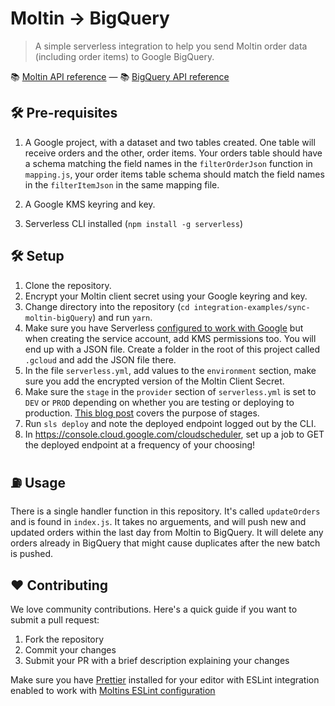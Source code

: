 # Moltin -> BigQuery

> A simple serverless integration to help you send Moltin order data (including order items) to Google BigQuery.

📚 [Moltin API reference](https://docs.moltin.com/) &mdash; 📚 [BigQuery API reference](https://cloud.google.com/bigquery/docs/reference/rest/)

## 🛠 Pre-requisites
1. A Google project, with a dataset and two tables created. One table will receive orders and the other, order items. Your orders table should have a schema matching the field names in the `filterOrderJson` function in `mapping.js`, your order items table schema should match the field names in the `filterItemJson` in the same mapping file.

2. A Google KMS keyring and key.

3. Serverless CLI installed (`npm install -g serverless`)

## 🛠 Setup

1. Clone the repository.
2. Encrypt your Moltin client secret using your Google keyring and key.
3. Change directory into the repository (`cd integration-examples/sync-moltin-bigQuery`) and run `yarn`.
4. Make sure you have Serverless [configured to work with Google](https://serverless.com/framework/docs/providers/google/guide/credentials/) but when creating the service account, add KMS permissions too. You will end up with a JSON file. Create a folder in the root of this project called `.gcloud` and add the JSON file there.
5. In the file `serverless.yml`, add values to the `environment` section, make sure you add the encrypted version of the Moltin Client Secret.
6. Make sure the `stage` in the `provider` section of `serverless.yml` is set to `DEV` or `PROD` depending on whether you are testing or deploying to production. [This blog post](https://serverless-stack.com/chapters/stages-in-serverless-framework.html) covers the purpose of stages.
7. Run `sls deploy` and note the deployed endpoint logged out by the CLI.
8. In https://console.cloud.google.com/cloudscheduler, set up a job to GET the deployed endpoint at a frequency of your choosing!

## ⛽️ Usage

There is a single handler function in this repository. It's called `updateOrders` and is found in `index.js`. It takes no arguements, and will push new and updated orders within the last day from Moltin to BigQuery. It will delete any orders already in BigQuery that might cause duplicates after the new batch is pushed.

## ❤️ Contributing

We love community contributions. Here's a quick guide if you want to submit a pull request:

1.  Fork the repository
2.  Commit your changes
3.  Submit your PR with a brief description explaining your changes

Make sure you have [Prettier](https://prettier.io) installed for your editor with ESLint integration enabled to work with [Moltins ESLint configuration](https://www.npmjs.com/package/@moltin/eslint-config)
